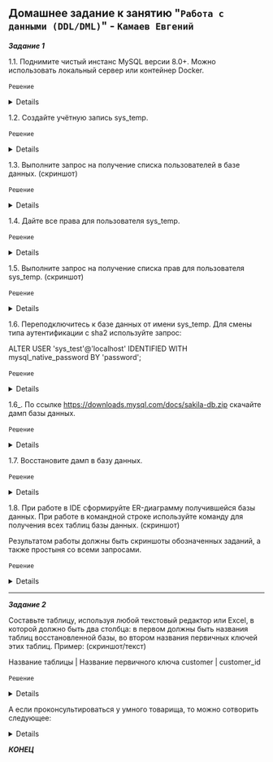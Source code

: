 ## Домашнее задание к занятию "`Работа с данными (DDL/DML)`" - `Камаев Евгений`

***Задание 1***

1.1. Поднимите чистый инстанс MySQL версии 8.0+. Можно использовать локальный сервер или контейнер Docker.


`Решение`

<details>
   
![Screnshot](https://github.com/7Evgen7/Netology/blob/main/JPG/12_02_SDBSQL/12_02_1_1.jpg)
   
</details>


1.2. Создайте учётную запись sys_temp.


`Решение`

<details>
   
![Screnshot](https://github.com/7Evgen7/Netology/blob/main/JPG/12_02_SDBSQL/12_02_1_2.jpg)
   
</details>


1.3. Выполните запрос на получение списка пользователей в базе данных. (скриншот)


`Решение`

<details>
   
![Screnshot](https://github.com/7Evgen7/Netology/blob/main/JPG/12_02_SDBSQL/12_02_1_3.jpg)
   
</details>


1.4. Дайте все права для пользователя sys_temp.


`Решение`

<details>
   
![Screnshot](https://github.com/7Evgen7/Netology/blob/main/JPG/12_02_SDBSQL/12_02_1_4.jpg)
   
</details>


1.5. Выполните запрос на получение списка прав для пользователя sys_temp. (скриншот)


`Решение`

<details>
   
![Screnshot](https://github.com/7Evgen7/Netology/blob/main/JPG/12_02_SDBSQL/12_02_1_5.jpg)
   
</details>


1.6. Переподключитесь к базе данных от имени sys_temp.
Для смены типа аутентификации с sha2 используйте запрос:

ALTER USER 'sys_test'@'localhost' IDENTIFIED WITH mysql_native_password BY 'password';


`Решение`

<details>
   
![Screnshot](https://github.com/7Evgen7/Netology/blob/main/JPG/12_02_SDBSQL/12_02_1_6.jpg)
   
</details>


1.6_. По ссылке https://downloads.mysql.com/docs/sakila-db.zip скачайте дамп базы данных.


`Решение`

<details>
   
![Screnshot](https://github.com/7Evgen7/Netology/blob/main/JPG/12_02_SDBSQL/12_02_1_6_.jpg)
   
</details>


1.7. Восстановите дамп в базу данных.

`Решение`

<details>
   
![Screnshot](https://github.com/7Evgen7/Netology/blob/main/JPG/12_02_SDBSQL/12_02_1_7.jpg)
   
</details>


1.8. При работе в IDE сформируйте ER-диаграмму получившейся базы данных. При работе в командной строке используйте команду для получения всех таблиц базы данных. (скриншот)

Результатом работы должны быть скриншоты обозначенных заданий, а также простыня со всеми запросами.


`Решение`

<details>
   
![Screnshot](https://github.com/7Evgen7/Netology/blob/main/JPG/12_02_SDBSQL/12_02_1_8.jpg)
   
</details>


---

***Задание 2***

Составьте таблицу, используя любой текстовый редактор или Excel, в которой должно быть два столбца: в первом должны быть названия таблиц восстановленной базы, во втором названия первичных ключей этих таблиц. Пример: (скриншот/текст)

Название таблицы | Название первичного ключа
customer         | customer_id


`Решение`

<details>
   
![Screnshot](https://github.com/7Evgen7/Netology/blob/main/JPG/12_02_SDBSQL/12_02_2.jpg)
   
</details>


А если проконсультироваться у умного товарища, то можно сотворить следующее:


<details>
   
![Screnshot](https://github.com/7Evgen7/Netology/blob/main/JPG/12_02_SDBSQL/12_02_2_.jpg)
![Screnshot](https://github.com/7Evgen7/Netology/blob/main/JPG/12_02_SDBSQL/12_02_2__.jpg)
   
</details>


***КОНЕЦ***
